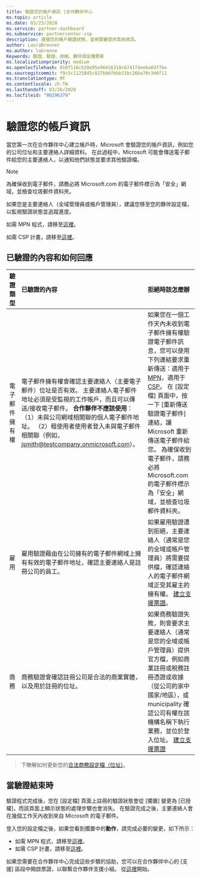 ```yaml
---
title: 驗證您的帳戶資訊 |合作夥伴中心
ms.topic: article
ms.date: 03/23/2020
ms.service: partner-dashboard
ms.subservice: partnercenter-csp
description: 遵循您的帳戶驗證狀態，並視需要提供其他資訊。
author: LauraBrenner
ms.author: labrenne
Keywords: 驗證、驗證、拒絕、夥伴設定檔更新
ms.localizationpriority: medium
ms.openlocfilehash: 018f116cb28e95e96416318c6741f4eeba03f7be
ms.sourcegitcommit: f9c5c11258d5c827bb6fbbb31bc26ba70c346f11
ms.translationtype: MT
ms.contentlocale: zh-TW
ms.lasthandoff: 03/26/2020
ms.locfileid: "80296379"
---
```

# <a name="verify-your-account-information"></a>驗證您的帳戶資訊

當您第一次在合作夥伴中心建立帳戶時，Microsoft 會驗證您的帳戶資訊，例如您的公司位址和主要連絡人詳細資料。 在此過程中，Microsoft 可能會傳送電子郵件給您的主要連絡人，以通知他們狀態並要求其他驗證檔。 

>[!Note]
>為確保收到電子郵件，請務必將 Microsoft.com 的電子郵件標示為「安全」網域，並檢查垃圾郵件資料夾。

如果您是主要連絡人（全域管理員或帳戶管理員），建議您移至您的夥伴設定檔，以監視驗證狀態並追蹤進度。

如需 MPN 程式，請移至[這裡](https://partner.microsoft.com/pcv/accountsettings/connectedpartnerprofile)。

如需 CSP 計畫，請移至[這裡](https://partner.microsoft.com/pcv/accountsettings/partnerprofile)。


## <a name="what-is-verified-and-how-to-respond"></a>已驗證的內容和如何回應

|**驗證類型**   |**已驗證的內容**   |**拒絕時該怎麼辦**   |
|----------------------------|:-----------------------------------|:--------------------------------------|
|電子郵件擁有權   |電子郵件擁有權會確認主要連絡人（主要電子郵件）位址是否有效。 主要連絡人電子郵件地址必須是受監視的工作帳戶，而且可以傳送/接收電子郵件。 **合作夥伴不應該使用**：（1）未與公司網域相關聯的個人電子郵件地址。 （2）租使用者使用者登入未與電子郵件相關聯（例如，jsmith@testcompany.onmicrosoft.com）。  |如果您在一個工作天內未收到電子郵件擁有權驗證電子郵件訊息，您可以使用下列連結要求重新傳送：適用于[MPN](https://partner.microsoft.com/pcv/accountsettings/connectedpartnerprofile)，適用于[CSP](https://partner.microsoft.com/pcv/accountsettings/partnerprofile)。 在 [設定檔] 頁面中，按一下 [重新傳送驗證電子郵件] 連結，讓 Microsoft 重新傳送電子郵件給您。 為確保收到電子郵件，請務必將 Microsoft.com 的電子郵件標示為「安全」網域，並檢查垃圾郵件資料夾。|
|雇用 |雇用驗證藉由在公司擁有的電子郵件網域上擁有有效的電子郵件地址，確認主要連絡人是註冊公司的員工。|如果雇用驗證遭到拒絕，主要連絡人（通常是您的全域或帳戶管理員）將需要提供檔，確認連絡人的電子郵件網域正受其雇主的擁有權。 [建立支援票證](https://nam06.safelinks.protection.outlook.com/?url=https%3A%2F%2Fpartner.microsoft.com%2Fdashboard%2Fsupport%2Fcsp%2Fservicerequests%2Fcreate%3Fstage%3D2%26topicid%3D21655de7-7dbb-4927-33a2-f60f45feadf3&data=02%7C01%7CLaura.Brenner%40microsoft.com%7C2998df3c6bed41f5585a08d7cf7fbc39%7C72f988bf86f141af91ab2d7cd011db47%7C1%7C0%7C637206019881666017&sdata=9CBn9KSe3hi2nApRNVP6mLE9UX2JBOM1denAKXCutcI%3D&reserved=0)。|
|商務   |商務驗證會確認註冊公司是合法的商業實體，以及用於註冊的位址。|如果商務驗證失敗，則會要求主要連絡人（通常是您的全域或帳戶管理員）提供官方檔，例如商業註冊或稅務註冊憑證或收據（從公司的家中國家/地區），或municipality 確認公司有權在該機構名稱下執行業務，並位於登入位址。 [建立支援票證](https://nam06.safelinks.protection.outlook.com/?url=https%3A%2F%2Fpartner.microsoft.com%2Fdashboard%2Fsupport%2Fcsp%2Fservicerequests%2Fcreate%3Fstage%3D2%26topicid%3D21655de7-7dbb-4927-33a2-f60f45feadf3&data=02%7C01%7CLaura.Brenner%40microsoft.com%7C2998df3c6bed41f5585a08d7cf7fbc39%7C72f988bf86f141af91ab2d7cd011db47%7C1%7C0%7C637206019881666017&sdata=9CBn9KSe3hi2nApRNVP6mLE9UX2JBOM1denAKXCutcI%3D&reserved=0)|

>下瞭解如何更新您的[合法商務設定檔（位址）](https://docs.microsoft.com/partner-center/update-your-partner-profile)。

## <a name="when-verification-concludes"></a>當驗證結束時


驗證程式完成後，您在 [設定檔] 頁面上註冊的驗證狀態會從 [擱置] 變更為 [已授權]，而該頁面上顯示狀態的處理步驟也會消失。
在驗證完成之後，主要連絡人會在幾個工作天內收到來自 Microsoft 的電子郵件。 

登入您的設定檔之後，如果您看到擱置中的**動作**，請完成必要的變更，如下所示：

- 如需 MPN 程式，請移至[這裡](https://partner.microsoft.com/pcv/accountsettings/connectedpartnerprofile)。  
- 如需 CSP 計畫，請移至[這裡](https://partner.microsoft.com/pcv/accountsettings/partnerprofile)。

如果您需要在合作夥伴中心完成這些步驟的協助，您可以在合作夥伴中心的 [支援] 區段中開啟票證，以聯繫合作夥伴支援小組。  從[這裡](https://partner.microsoft.com/dashboard/support/servicerequests/create?stage=2&topicid=21655de7-7dbb-4927-33a2-f60f45feadf3)開始。



